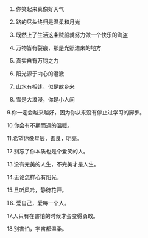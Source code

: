 1. 你笑起来真像好天气

2. 路的尽头终归是温柔和月光

3. 既然上了生活这条贼船就努力做一个快乐的海盗

4. 万物皆有裂痕，那是光照进来的地方

5. 真实自有万钧之力

6. 阳光源于内心的澄澈

7. 山水有相逢，似是故乡来

8. 雪是大浪漫，你是小人间

9.你一定会越来越好，因为你从来没有停止过学习的脚步。

10.你会有不期而遇的温暖。

11.希望你像星辰，善良，明亮。

12.别忘了你本质也是个爱笑的人。

13.没有完美的人生，不完美才是人生。

14.无论怎样心有阳光。

15.且听风吟，静待花开。

16. 爱自己，爱每一个人。

17.人只有在害怕的时候才会变得勇敢。

18.别害怕，宇宙都温柔。
